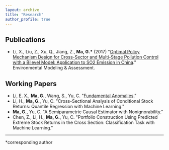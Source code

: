 ```yaml
---
layout: archive
title: "Research"
author_profile: true
---
```


## Publications

- Li, X., Liu, Z., Xu, Q., Jiang, Z., __Ma, G.*__ (2017) "[Optimal Policy Mechanism Design for Cross-Sector and Multi-Stage Pollution Control with a Bilevel Model: Application to SO2 Emission in China](https://link.springer.com/article/10.1007/s10666-016-9533-3)." Environmental Modeling & Assessment.

## Working Papers

- Li, E. X., **Ma, G.**, Wang, S., Yu, C. "[Fundamental Anomalies](https://papers.ssrn.com/sol3/papers.cfm?abstract_id=3783526)."
- Li, H., **Ma, G.**, Yu, C. "Cross-Sectional Analysis of Conditional Stock Returns: Quantile Regression with Machine Learning."
- **Ma, G.**, Yu, C. "A Semiparametric Causal Estimator with Nonignorability."
- Chen, Z., Li, H., **Ma, G.**, Yu, C. "Portfolio Construction Using Predicted Extreme Stock Returns in the Cross Section: Classification Task with Machine Learning."

---
*corresponding author
